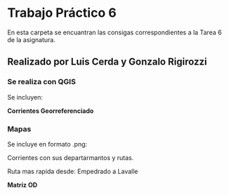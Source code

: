 # Trabajo Práctico 6

En esta carpeta se encuantran las consigas correspondientes a la Tarea 6 de la asignatura.


## Realizado por Luis Cerda y Gonzalo Rigirozzi

### Se realiza con QGIS

Se incluyen:

**Corrientes Georreferenciado**


### Mapas ###

Se incluye en formato .png:

Corrientes con sus departarmantos y rutas.


Ruta mas rapida desde: Empedrado a Lavalle


**Matriz OD**
